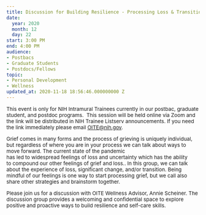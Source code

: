 ```yaml
---
title: Discussion for Building Resilience - Processing Loss & Transition
date:
  year: 2020
  month: 12
  day: 22
start: 3:00 PM
end: 4:00 PM
audience:
- Postbacs
- Graduate Students
- Postdocs/Fellows
topic:
- Personal Development
- Wellness
updated_at: 2020-11-18 18:56:46.000000000 Z
---
```

<span style="font-size: 10pt;">This event is only for NIH Intramural
Trainees currently in our postbac, graduate student, and postdoc
programs.  This session will be held online via Zoom and the link will
be distributed in NIH Trainee Listserv announcements. If you need the
link immediately please email OITE@nih.gov. </span>

<span style="font-size: 10pt;">Grief comes in many forms and the process
of grieving is uniquely individual, but regardless of where you are
in your process we can talk about ways to move forward. The current
state of the pandemic has led to widespread feelings of loss and
uncertainty which has the ability to compound our other feelings of
grief and loss.. In this group, we can talk about the experience
of loss, significant change, and/or transition. Being mindful of our
feelings is one way to start processing grief, but we call also share
other strategies and brainstorm together.  </span>

<span style="font-size: 10pt;">Please join us for a discussion with OITE
Wellness Advisor, Annie Scheiner. The discussion group provides a
welcoming and confidential space to explore positive and proactive ways
to build resilience and self-care skills.</span>
